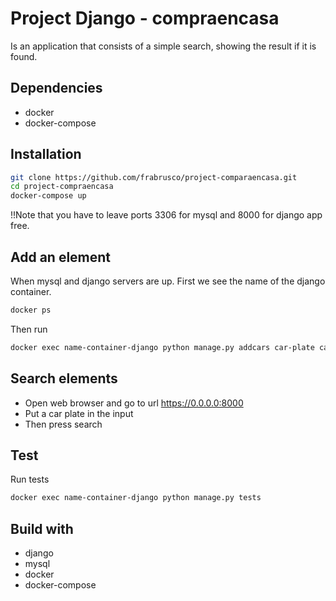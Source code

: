# Project Django - compraencasa

Is an application that consists of a simple search, showing the result if it is found.

## Dependencies
- docker
- docker-compose


## Installation
```sh
git clone https://github.com/frabrusco/project-comparaencasa.git
cd project-compraencasa
docker-compose up
```
!!Note that you have to leave ports 3306 for mysql and 8000 for django app free.

## Add an element
When mysql and django servers are up.
First we see the name of the django container.
```sh
docker ps
```
Then run
```sh
docker exec name-container-django python manage.py addcars car-plate car-name
```

## Search elements
- Open web browser and go to url https://0.0.0.0:8000
- Put a car plate in the input
- Then press search

## Test 
Run tests
```sh
docker exec name-container-django python manage.py tests
```

## Build with
- django
- mysql
- docker
- docker-compose
